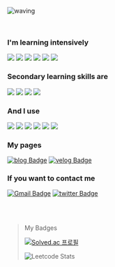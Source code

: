 ![waving](https://capsule-render.vercel.app/api?type=waving&height=200&text=Hello🌟%20%20I'm%20Fola%20Flor&fontAlign=50&fontAlignY=40&color=gradient)
 
</br>

### **I'm learning intensively**
 
<img src="https://img.shields.io/badge/JAVA-007396?style=for-the-badge&logo=java&logoColor=white"> <img src="https://img.shields.io/badge/Swift-FA7343?style=for-the-badge&logo=Swift&logoColor=white"> <img src="https://img.shields.io/badge/Python-3776AB?style=for-the-badge&logo=python&logoColor=white"> <img src="https://img.shields.io/badge/GIT-F05032?style=for-the-badge&logo=GIT&logoColor=white">  <img src="https://img.shields.io/badge/MySQL-4479A1?style=for-the-badge&logo=MySQL&logoColor=white"> <img src="https://img.shields.io/badge/JAVAFX-6ddcba?style=for-the-badge&logo=java&logoColor=black"> 
</br>

### **Secondary learning skills are**

<img src="https://img.shields.io/badge/HTML-E34f26?style=for-the-badge&logo=HTML5&logoColor=white"> <img src="https://img.shields.io/badge/css3-1572b6?style=for-the-badge&logo=css3&logoColor=white"> <img src="https://img.shields.io/badge/JavaScript-f7df1e?style=for-the-badge&logo=javaScript&logoColor=white">
 <img src="https://img.shields.io/badge/Docker-2496Ed?style=for-the-badge&logo=Docker&logoColor=white"> 
</br>

### **And I use**

<img src="https://img.shields.io/badge/Monterey-6f1b92?style=for-the-badge&logo=macOS&logoColor=white"> <img src="https://img.shields.io/badge/Ubuntu-E95420?style=for-the-badge&logo=Ubuntu&logoColor=white">  <img src="https://img.shields.io/badge/IntelliJ IDEA-313746?style=for-the-badge&logo=IntelliJ IDEA&logoColor=white"> <img src="https://img.shields.io/badge/PyCharm-65C18C?style=for-the-badge&logo=PyCharm&logoColor=white"> <img src="https://img.shields.io/badge/Visual Studio Code-007ACC?style=for-the-badge&logo=Visual Studio Code&logoColor=white">  <img src="https://img.shields.io/badge/dataGrip-313746?style=for-the-badge&logo=datagrip&logoColor=white"> 
</br>

### **My pages**

[![blog Badge](https://img.shields.io/badge/TSTORY_BLOG-808080?style=for-the-badge&logo=velog&logoColor=white&link=https://dpcalfola.tistory.com)](https://dpcalfola.tistory.com/)
[![velog Badge](https://img.shields.io/badge/Develop_Warehouse-008E89?style=for-the-badge&logo=velog&logoColor=white&link=https://twitter.com/dpcalFola)](https://velog.io/@dpcalfola)<br>


### **If you want to contact me**

[![Gmail Badge](https://img.shields.io/badge/dpcalfola@gmaill.com-d14836?style=for-the-badge&logo=Gmail&logoColor=white&link=mailto:dpcalfola@gmail.com)](mailto:dpcalfola@gmail.com)
[![twitter Badge](https://img.shields.io/badge/twitter-1DA1F2?style=for-the-badge&logo=twitter&logoColor=white&link=https://twitter.com/dpcalFola)](https://twitter.com/dpcalFola)



</br>
</br>

> My Badges
> 
> [![Solved.ac 프로필](http://mazassumnida.wtf/api/v2/generate_badge?boj=dpcalfola)](https://solved.ac/dpcalfola)
> 
> ![Leetcode Stats](https://leetcode.card.workers.dev/?username=dpcalfola&theme=nord&width=400)


<!--
**dpcalfola/dpcalfola** is a ✨ _special_ ✨ repository because its `README.md` (this file) appears on your GitHub profile.

Here are some ideas to get you started:

- 🔭 I’m currently working on ...
- 🌱 I’m currently learning ...
- 👯 I’m looking to collaborate on ...
- 🤔 I’m looking for help with ...
- 💬 Ask me about ...
- 📫 How to reach me: ...
- 😄 Pronouns: ...
- ⚡ Fun fact: ...
-->
